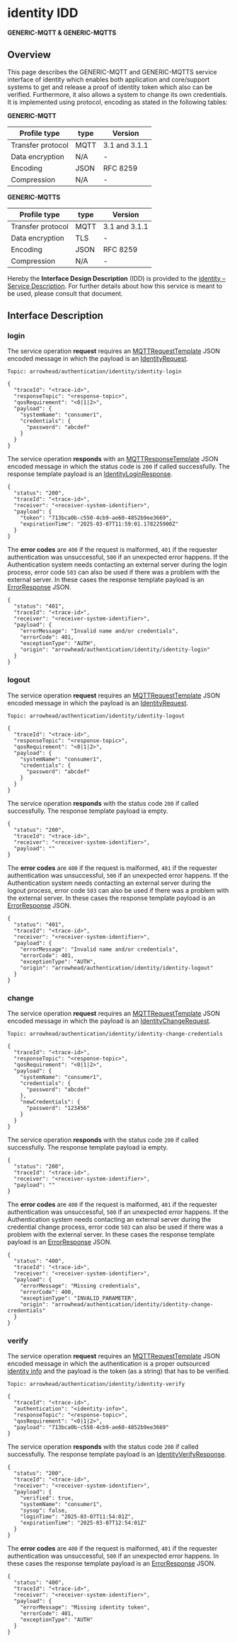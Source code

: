 # identity IDD
**GENERIC-MQTT & GENERIC-MQTTS**

## Overview

This page describes the GENERIC-MQTT and GENERIC-MQTTS service interface of identity which enables both application and core/support systems to
get and release a proof of identity token which also can be verified. Furthermore, it also allows a system to
change its own credentials. It is implemented using protocol, encoding as stated in the
following tables:

**GENERIC-MQTT**

Profile type | type | Version
--- | --- | ---
Transfer protocol | MQTT | 3.1 and 3.1.1
Data encryption | N/A | -
Encoding | JSON | RFC 8259
Compression | N/A | -

**GENERIC-MQTTS**

Profile type | type | Version
--- | --- | ---
Transfer protocol | MQTT | 3.1 and 3.1.1
Data encryption | TLS | -
Encoding | JSON | RFC 8259
Compression | N/A | -

Hereby the **Interface Design Description** (IDD) is provided to the [identity – Service Description](../../assets/sd/5_0_0/identity_sd.pdf). For further details about how this service is meant to be used, please consult that document.

## Interface Description

### login

The service operation **request** requires an [MQTTRequestTemplate](../data-models/mqtt-request-template.md) JSON encoded message in which the payload is an [IdentityRequest](../data-models/identity-request.md).

```
Topic: arrowhead/authentication/identity/identity-login

{
  "traceId": "<trace-id>",
  "responseTopic": "<response-topic>",
  "qosRequirement": "<0|1|2>",
  "payload": {
    "systemName": "consumer1",
    "credentials": {
      "password": "abcdef"
    }
  }
}
```

The service operation **responds** with an [MQTTResponseTemplate](../data-models/mqtt-response-template.md) JSON encoded message in which the status code is `200` if called successfully. The response template payload is an
[IdentityLoginResponse](../data-models/identity-response.md).


```
{
  "status": "200",
  "traceId": "<trace-id>",
  "receiver": "<receiver-system-identifier>",
  "payload": {
    "token": "713bca0b-c550-4cb9-ae60-4852b9ee3669",
    "expirationTime": "2025-03-07T11:59:01.178225900Z"
  }
}
```

The **error codes** are `400` if the request is malformed, `401` if the requester authentication was unsuccessful,
`500` if an unexpected error happens. If the Authentication system needs contacting an external server during the login process,
error code `503` can also be used if there was a problem with the external server.  In these cases the response template payload is an
[ErrorResponse](../data-models/error-response.md) JSON.

```
{
  "status": "401",
  "traceId": "<trace-id>",
  "receiver": "<receiver-system-identifier>",
  "payload": {
    "errorMessage": "Invalid name and/or credentials",
    "errorCode": 401,
    "exceptionType": "AUTH",
    "origin": "arrowhead/authentication/identity/identity-login"
  }
}
```

### logout

The service operation **request** requires an [MQTTRequestTemplate](../data-models/mqtt-request-template.md) JSON encoded message in which the payload is an [IdentityRequest](../data-models/identity-request.md).

```
Topic: arrowhead/authentication/identity/identity-logout

{
  "traceId": "<trace-id>",
  "responseTopic": "<response-topic>",
  "qosRequirement": "<0|1|2>",
  "payload": {
    "systemName": "consumer1",
    "credentials": {
      "password": "abcdef"
    }
  }
}
```

The service operation **responds** with the status code `200` if called successfully. The response template payload ia empty.

```
{
  "status": "200",
  "traceId": "<trace-id>",
  "receiver": "<receiver-system-identifier>",
  "payload": ""
}
```

The **error codes** are `400` if the request is malformed, `401` if the requester authentication was unsuccessful,
`500` if an unexpected error happens. If the Authentication system needs contacting an external server during the logout process,
error code `503` can also be used if there was a problem with the external server.  In these cases the response template payload is an
[ErrorResponse](../data-models/error-response.md) JSON.


```
{
  "status": "401",
  "traceId": "<trace-id>",
  "receiver": "<receiver-system-identifier>",
  "payload": {
    "errorMessage": "Invalid name and/or credentials",
    "errorCode": 401,
    "exceptionType": "AUTH",
    "origin": "arrowhead/authentication/identity/identity-logout"
  }
}
```

### change

The service operation **request** requires an [MQTTRequestTemplate](../data-models/mqtt-request-template.md) JSON encoded message in which the payload is an [IdentityChangeRequest](../data-models/identity-change-request.md).

```
Topic: arrowhead/authentication/identity/identity-change-credentials

{
  "traceId": "<trace-id>",
  "responseTopic": "<response-topic>",
  "qosRequirement": "<0|1|2>",
  "payload": {
    "systemName": "consumer1",
    "credentials": {
      "password": "abcdef"
    },
    "newCredentials": {
      "password": "123456"
    }
  }
}
```

The service operation **responds** with the status code `200` if called successfully. The response template payload ia empty.

```
{
  "status": "200",
  "traceId": "<trace-id>",
  "receiver": "<receiver-system-identifier>",
  "payload": ""
}
```

The **error codes** are `400` if the request is malformed, `401` if the requester authentication was unsuccessful,
`500` if an unexpected error happens. If the Authentication system needs contacting an external server during the credential change process,
error code `503` can also be used if there was a problem with the external server. In these cases the response template payload is an
[ErrorResponse](../data-models/error-response.md) JSON.

```
{
  "status": "400",
  "traceId": "<trace-id>",
  "receiver": "<receiver-system-identifier>",
  "payload": {
    "errorMessage": "Missing credentials",
    "errorCode": 400,
    "exceptionType": "INVALID_PARAMETER",
    "origin": "arrowhead/authentication/identity/identity-change-credentials"
  }
}
```

### verify

The service operation **request** requires an [MQTTRequestTemplate](../data-models/mqtt-request-template.md) JSON encoded message in which the authentication is a proper outsourced [identity info](../../api/authentication_policy.md/#mqtt) and the payload is the token (as a string) that has to be verified.


```
Topic: arrowhead/authentication/identity/identity-verify

{
  "traceId": "<trace-id>",
  "authentication": "<identity-info>",
  "responseTopic": "<response-topic>",
  "qosRequirement": "<0|1|2>",
  "payload": "713bca0b-c550-4cb9-ae60-4852b9ee3669"
}

```

The service operation **responds** with the status code `200` if called successfully. The response template payload is an
[IdentityVerifyResponse](../data-models/identity-verify-response.md).

```
{
  "status": "200",
  "traceId": "<trace-id>",
  "receiver": "<receiver-system-identifier>",
  "payload": {
    "verified": true,
    "systemName": "consumer1",
    "sysop": false,
    "loginTime": "2025-03-07T11:54:01Z",
    "expirationTime": "2025-03-07T12:54:01Z"
  }
}
```

The **error codes** are `400` if the request is malformed, `401` if the requester authentication was unsuccessful,
`500` if an unexpected error happens. In these cases the response template payload is an
[ErrorResponse](../data-models/error-response.md) JSON.

```
{
  "status": "400",
  "traceId": "<trace-id>",
  "receiver": "<receiver-system-identifier>",
  "payload": {
    "errorMessage": "Missing identity token",
    "errorCode": 401,
    "exceptionType": "AUTH"
  }
}
```
